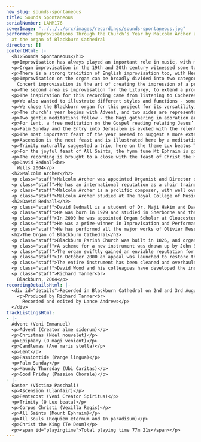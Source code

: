 ```yaml
---
new_slug: sounds-spontaneous
title: Sounds Spontaneous
serialNumber: LAMM176
coverImage: "../../../src/images/recordings/sounds-spontaneous.jpg"
performer: Improvisations Through the Church’s Year by Malcolm Archer and David Bednall
  at the organ of Blackburn Cathedral
directors: []
contentHtml: |-
  <h1>Sounds Spontaneous</h1>
  <p>Improvisation has always played an important role in music, with many celebrated composers, including Bach, Mozart, Rachmaninov, Stravinsky and Messiaen being renowned for their prowess. However, into the modern age, perhaps with the increased accuracy of musical notation and the decline of the impromptu concerto cadenza, instrumental improvisation faded in importance, over-shadowed by an emphasis on interpretive mastery. Two areas where it has retained its central position are Jazz and the Organ.</p>
  <p>Organ improvisation in the 19th and 20th century witnessed some towering figures, including the composers Franck, Widor, Vierne, Dupré, Duruflé and Langlais. Undoubtedly the most influential of these figures is Pierre Cochereau (1924 – 1984), the legendary titulare of Notre Dame. His status is owed in part to his vast recorded legacy - all his improvisations at Notre Dame from 1963 are recorded, and this gold-mine is slowly being released. The French school continues to flourish through such artists as Naji Hakim, Phillipe Lefebvre and Pierre Pincemaille.</p>
  <p>There is a strong tradition of English improvisation too, with Herbert Howells and Percy Whitlock having both been renowned improvisers. During the era of silent film, improvisation was an essential skill amongst cinema organists to mirror the onscreen action. Recently there has been a renaissance in English improvisation through artists like David Briggs, himself a pupil of Jean Langlais and famed for improvisation in any number of set forms, as well as for silent films such as King of Kings and Phantom of the Opera.</p>
  <p>Improvisation on the organ can be broadly divided into two categories - that which is for the liturgy, and that which is for the concert hall. There are of course, many over-lapping features between these, so the distinction is not sharp. The afore-mentioned figures were, and are masters of both categories, but there are certain differences in aim and method, which Cochereau broadly categorised as follows:<br>
    Concert improvisation is the art of creating the impression of a pre-composed piece. Of course, it should retain the excitement of spontaneous creation, but the impression should be of a clearly structured and thought out piece. The theme may be pre-chosen, given by the audience, or even taken from a mobile telephone ring-tone! The job of the improviser is to create the illusion of a composition - “improvisation is the illusionist’s art”.</p>
  <p>The second area is improvisation for the Liturgy, to extend a procession, to announce the Gospel, to cover a delay in the action, and countless other occasions. All too often in Britain this is regarded as mere “filling-in”, a form of liturgical wallpaper whose function is simply to cover the sound of moving feet. Liturgical improvisation at its best should reflect and enhance the mood and meaning of the occasion and season, and this was our aim on this recording.</p>
  <p>The inspiration for this recording came from listening to Cochereau’s monumental “Testament Musical”. These awe-inspiring improvisations on the St Matthew Gospel were his final musical creations, as he died the day after recording the last of these. In them he illustrated and commented on the preceding reading, something which should be the aim of the improvisation after the Gospel reading during the Mass. We decided to improvise an illustrative meditation for each of the church’s main feasts and seasons, as well as for a few particularly important readings. Our aim was to match the mood and character of the occasion, and to help in this we used a large number of Gregorian chants. This is a criminally over-looked resource in much English improvisation, containing a wealth of beauty and appropriate expression. All but five of these improvisations are based on chant, and a further three use other seasonal melody.</p>
  <p>We also wanted to illustrate different styles and functions - some that would be useful for a Gospel fanfare, others for Communion, an Entrée for a major feast, a large-scale Sortie, and some that simply reflected on the season. Whether we have been successful must of course be judged by the individual listener, but we hope there are some ideas for those who have to improvise liturgically to try and make their offerings a more relevant and integral part of the service.</p>
  <p>We chose the Blackburn organ for this project for its versatility, wealth of colour and power to overwhelm. These factors, combined with the sumptuous acoustic make it a most inspiring instrument on which to improvise, and we would like to thank Richard Tanner and Blackburn Cathedral for allowing us to record there. We would also like to express our gratitude to the Royal College of Organists for their assistance in the making of this recording.</p>
  <p>The church’s year begins with Advent, and two sides are represented here - the powerful imploration for the coming of the Saviour, illustrated with a paraphrase on Veni Emmanuel, and the more meditative and penitential aspect with Creator alme siderum, or Creator of the stars of night, illustrated with decorative figures while the pedals give the melody at 4’ pitch. For Christmas, the famous melody Nöel nouvelet, which has been used by many composers is presented in a set of four variations in a neo-classical style. This melody is also associated with Easter, but is an old French Christmas carol.</p>
  <p>Two gentle meditations follow - the Magi gathering in adoration around the crib for Epiphany, founded on O magi veniet, and Candlemas (The Presentation in the Temple), traditionally a Marian feast, is built around the sublime and much loved Ave maris stella.</p>
  <p>For Lent, a free meditation on the Gospel reading relating Jesus’ temptation by the Devil in the wilderness. An almost line by line account is given, with the Devil being assigned the tutti reeds, and Christ the strings. The flutes at the end recall the angels. As Lent turns towards the Passion, a Bach-style decorated Chorale Prelude on Pange lingua sets a more solemn tone.</p>
  <p>Palm Sunday and the Entry into Jerusalem is evoked with the relentless motor-rhythm tread of a march, ending triumphantly with Christ’s arrival in the city. Maundy Thursday and the washing of feet with its theme of God’s love is suggested with a meditation on Ubi caritas, a theme immortalised by Duruflé in his polyphonic setting. As the mood darkens, another austere chorale prelude presents the Passion Chorale from the end of Bach’s St Matthew Passion. This theme was that used by Cochereau (with an impromptu and secretly arranged brass group) in the very last of his St Matthew improvisations.</p>
  <p>The most important feast of the year seemed to suggest a more extended improvisation. The great Easter Sequence Victimæ Paschali forms the basis of this fantasy, much inspired by the examples of Tournemire and Cochereau, and the musical language of Langlais. The tutti presents the full theme in solemn and mysterious exaltation, followed by a development and brief restatement. The mood slows to an adagio, which is blown away by a restatement of the theme on the plein-jeu, followed by a depiction of the resurrection on the tutti. These ideas are developed until at the climax the theme Lasst uns erfreuen - All creatures of our God and King seemed appropriate to bring triumph to the movement. The opening is then briefly recalled to bring a unifying close.</p>
  <p>Ascension is the next feast and is illustrated here by a meditation upon Llanfair. Pentecost is represented with an illustration of the “wind of the Spirit”, building to a climatic sounding of Veni Creator Spiritus.</p>
  <p>Trinity naturally suggested a trio, here on the theme Lux beatus Trinitas using a French Classical combination of stops. For Corpus Christi or Holy Cross, the other great Passiontide theme Vexilla Regis is decorated on the cornet.</p>
  <p>For the joyful feast of All Saints, the hymn tune Mt Ephraim is given a French neo-classical treatment on the grand jeux, making much use of notes inégales. Its companion and emotionally opposite feast All Souls inspired a mediation on the strings and gentle foundations upon two themes from the Requiem mass – Requiem aeternam and In paradisum. The first is heard at the opening, while the second appears at the emotional climax of the movement after a luminous key change on all the strings.</p>
  <p>The recording is brought to a close with the feast of Christ the King, and the Gregorian Te Deum Laudamus. This is presented first on the tutti, and then motivically developed over a driving pedal ostinato, leading to a recapitulation. The coda uses motives from the chant combined with decorative scales until a massive chord ends this fantasy and tour of the church’s year.</p>
  <p>David Bednall<br>
    Wells 2004</p>
  <h2>Malcolm Archer</h2>
  <p class="staff">Malcolm Archer was appointed Organist and Director of Music at St. Paul’s Cathedral in 2004, succeeding Mr John Scott. He previously held similar appointments at Wells Cathedral and Bristol Cathedral, and prior to that was Assistant Organist at Norwich Cathedral. He directs the world-famous choir at St. Paul’s in their busy schedule of services, concerts, recordings and tours.</p>
  <p class="staff">He has an international reputation as a choir trainer, conductor, organ recitalist and composer, and his many recordings on Lammas and other labels have received critical acclaim. He is also frequently invited to direct choral courses and workshops in North America, and as a recitalist he has played in nine European countries, Canada and the USA, where he is represented by Phillip Truckenbrod Concert Artists. His organ recordings cover repertoire as diverse as J S Bach and Olivier Messiaen, alongside his own compositions.</p>
  <p class="staff">Malcolm Archer is a prolific composer, with well over two hundred and fifty published works, and he receives frequent commissions from both sides of the Atlantic. Recent commissions have included works for the Southern Cathedrals Festival at Chichester, and a work for the 350th Festival of the Sons of the Clergy at St. Paul’s.</p>
  <p class="staff">Malcolm Archer studied at The Royal College of Music (where he was an RCO Scholar) and Jesus College Cambridge, where he was Organ Scholar. He studied the organ with Ralph Downes, Dame Gillian Weir and Nicolas Kynaston, and composition with Alan Ridout and Dr Herbert Sumsion.</p>
  <h2>David Bednall</h2>
  <p class="staff">David Bednall is a student of Dr. Naji Hakim and David Briggs, and is currently Acting Assistant Organist at Wells Cathedral.</p>
  <p class="staff">He was born in 1979 and studied in Sherborne and then at The Queen’s College, Oxford where he was Organ Scholar. In 2000 the Chapel Choir toured Paris under his direction, singing at Notre Dame and other venues, and released a live concert CD.</p>
  <p class="staff">In 2000 he was appointed Organ Scholar at Gloucester Cathedral under David Briggs and Ian Ball. While there he spent periods as Acting Director of Music and Acting Assistant Organist, was closely involved in the Three Choirs Festival, and was involved in two recordings – as Director on Lux Aeterna with the Cathedral Choir, and as Accompanist on the critically acclaimed Comfort and Joy with the Saint Cecilia Singers.</p>
  <p class="staff">He was a prize-winner in Improvisation and Performance at the examination for Fellow of The Royal College of Organists in 2002, and has given recitals at L’Église de La Trinité, Paris, Westminster, Wells, Bristol, Gloucester, Hereford, Worcester, Truro, Blackburn, Coventry, Manchester and St Mary’s Cathedral, Edinburgh, as part of the Fringe Series. Additional engagements have included recitals at Westminster Abbey, St Mary’s, Redcliffe, Sherborne Abbey and performances of Vierne – Symphonies IV and V.</p>
  <p class="staff">He has performed all the major works of Olivier Messiaen as part of the Liturgical Year, completing the cycle with Livre du Saint Sacrament. He has recently completed his debut solo CD for Lammas of Hakim, Messiaen and Vierne at Blackburn Cathedral, and a CD of liturgical improvisations with Malcolm Archer. He is Director of Cantilena choir, and is also in demand as an accompanist. In this capacity he has appeared at the Edinburgh Fringe Festival accompanying Britten – Canticles II, III and IV, and has just made a CD of the songs of Michael Head with the tenor Richard Rowntree for Lammas. He is also increasingly interested in composition, having written a number of choral and organ works, and has just completed a commission for the Youth Choirs of Blackburn and Carlisle Cathedrals.</p>
  <h2>The Organ of Blackburn Cathedral</h2>
  <p class="staff">Blackburn Parish Church was built in 1826, and organs by Gray (1826 and 1831) and Cavaillé-Coll (1875) were placed on the west wall of the church. The building was re-consecrated as a Cathedral in 1926, when the Diocese of Blackburn was established, and ambitious plans to extend the building were drawn up. When the large transepts were completed in 1953, Henry Willis III was commissioned to move the organ to a bridge at the East end of the Nave. In 1964 the organ was taken down so that a temporary wall could be built, dividing the nave from the transepts to enable work to begin on restoring the nave, whilst the remainder of the cathedral could be used for worship. J.W. Walker and Sons removed the organ and lent the cathedral a four-rank, totally enclosed, extension organ, which served well for five years.</p>
  <p class="staff">A scheme for a new instrument was drawn up by John Bertalot (the Cathedral Organist), in consultation with Francis Jackson and Bert Collop (managing director of Walker’s). William Thompson, a generous benefactor from Burnley who had already given large sums of money for the restoration of the Nave and the building of the Lantern Tower and Spire, was asked by John Bertalot to give £30,000 to pay for the new organ. On 20th March, 1968, an envelope arrived from him with a cheque for 30,000 guineas (£31, 500) made out to John Bertalot. The new organ was dedicated on 20th December 1969. It was voiced by Walter Goodey and Dennis Thurlow. John Hayward, the artist, consulted with Walker’s to produce the stunning highly coloured organ “cases”, including swell boxes which are in full view, and a doubly mitred Serpent, coloured green and gold.</p>
  <p class="staff">The organ swiftly gained an enviable reputation for its vibrant tonal quality, most notably the fiery reed stops. However, from as early as 1983, serious problems became apparent, particularly in relation to the wind system and action. At the same time, the Lantern Tower also required major work, thus delaying work to the organ. In 1994, shortly after Gordon Stewart’s appointment as Director of Music, David Wood took over the care of the organ. Some short term problems were attended to and the console was modernised.</p>
  <p class="staff">In October 2000 an appeal was launched to restore the organ. I was keen that all of the 1969 tonal features should be retained, but that the opportunity should be taken to provide various extra colours to enhance and better equip an instrument that is expected not only to accompany liturgy on a daily basis, but also to present the complete range of solo repertoire in a stylistic manner. For example, I felt that an Oboe on the Swell and a Fifteenth on the Great were essential additions. Also that a reed at 8’ pitch on the Positive and a Vox Humana would be useful and that the organ really needed additional 8’ foundation pitch, more gravitas on the Pedal and extra 16’ manual tone. In order to address these desired tonal additions and to bring the organ into proper working order, I devised a scheme to restore and enlarge the organ, in consultation with David Briggs, John Bertalot, Canon Andrew Hindley, Greg Morris and David Wood. The organ was restored and enlarged between July 2001 and June 2002, during which time a Rodgers digital instrument was used.</p>
  <p class="staff">The entire instrument has been cleaned and overhauled. A Fifteenth on the Great and a Cliquot-style Cromorne on the Positive have been added. The new Solo department has been positioned above the Great, with new stops: Flûte Harmonique 8’, Viola 8’, Viola Céleste 8’, Flûte Octaviante 4’ and Voix Humaine. The old Swell Cromorne has been moved to the Solo, and renamed “Clarinette”; in its place on the Swell is a new Hautbois. Two new ranks of pipes have been made available on the Pedal: a 6 2/5 Grosse Tierce and 10 2/3 Grosse Quint. Two new digital ranks, by Walker Technical Company USA, have also been made available on the Pedal: 32’ Sub Principal and 16’ Flûte Ouverte. A wealth of octave and sub-octave couplers have been provided. A new 4 manual console has been built by Wood of Huddersfield, in the style of the original 3 manual console. A new Cymbelstern and star have been added and safety features for maintaining the instrument have been incorporated.</p>
  <p class="staff">David Wood and his colleagues have developed the instrument with great skill; they have breathed new life into all the wonderful original colours which had been sounding tired for some years and have blended new ranks into the organ in such a sensitive way. The result is an incredibly versatile and reliable instrument with a tremendous range of dynamic and tonal colour, coupled with a sense of sheer power, but also great subtlety and tremendous beauty. There are few organs in the world that can demonstrate the entire solo repertoire with such a convincing sense of style. It is also a fantastic organ for the liturgy, capable of accompanying choir and congregation in a sensitive manner. The full range of the organ’s capabilities was shown off to great effect at the opening recital by David Briggs on 6th July 2002. This recording provides further evidence!</p>
  <p class="staff">Richard Tanner<br>
    Blackburn, 2004</p>
recordingDetailsHtml: |-
  <div id="details">Recorded in Blackburn Cathedral on 2nd and 3rd August 2004 by kind permission of the Dean and Chapter
    <p>Produced by Richard Tanner<br>
      Recorded and edited by Lance Andrews</p>
  </div>
trackListingsHtml:
- |-
  Advent (Veni Emmanuel)
  <p>Advent (Creator alme siderum)</p>
  <p>Christmas (Nöel nouvelet)</p>
  <p>Epiphany (O magi venient)</p>
  <p>Candlemas (Ave maris stella)</p>
  <p>Lent</p>
  <p>Passiontide (Pange lingua)</p>
  <p>Palm Sunday</p>
  <p>Maundy Thursday (Ubi Caritas)</p>
  <p>Good Friday (Passion Chorale)</p>
- |-
  Easter (Victimæ Paschali)
  <p>Ascension (Llanfair)</p>
  <p>Pentecost (Veni Creator Spiritus)</p>
  <p>Trinity (O Lux beata)</p>
  <p>Corpus Christi (Vexilla Regis)</p>
  <p>All Saints (Mount Ephraim)</p>
  <p>All Souls (Requiem æternum and In paradisum)</p>
  <p>Christ the King (Te Deum)</p>
  <p><span id="playingtime">Total playing time 77m 21s</span></p>
---
```


